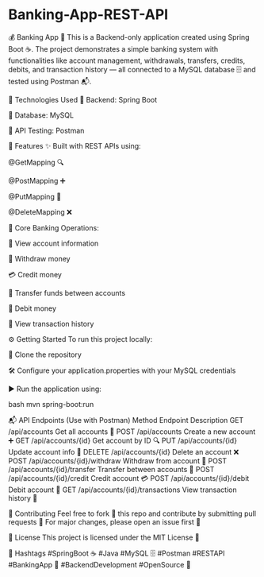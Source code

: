 # Banking-App-REST-API
💰 Banking App 🏦
This is a Backend-only application created using Spring Boot ☕. The project demonstrates a simple banking system with functionalities like account management, withdrawals, transfers, credits, debits, and transaction history — all connected to a MySQL database 🗄️ and tested using Postman 📬.

🔧 Technologies Used
🧠 Backend: Spring Boot

💾 Database: MySQL

🧪 API Testing: Postman

🚀 Features
✨ Built with REST APIs using:

@GetMapping 🔍

@PostMapping ➕

@PutMapping 🔁

@DeleteMapping ❌

🧾 Core Banking Operations:

🔎 View account information

💸 Withdraw money

💳 Credit money

🏦 Transfer funds between accounts

🧮 Debit money

📜 View transaction history

⚙️ Getting Started
To run this project locally:

🔽 Clone the repository

🛠️ Configure your application.properties with your MySQL credentials

▶️ Run the application using:

bash
mvn spring-boot:run

📬 API Endpoints (Use with Postman)
Method	Endpoint	Description
GET	/api/accounts	Get all accounts 🧾
POST	/api/accounts	Create a new account ➕
GET	/api/accounts/{id}	Get account by ID 🔍
PUT	/api/accounts/{id}	Update account info 🔧
DELETE	/api/accounts/{id}	Delete an account ❌
POST	/api/accounts/{id}/withdraw	Withdraw from account 💸
POST	/api/accounts/{id}/transfer	Transfer between accounts 🔁
POST	/api/accounts/{id}/credit	Credit account 💳
POST	/api/accounts/{id}/debit	Debit account 🧮
GET	/api/accounts/{id}/transactions	View transaction history 📜

🤝 Contributing
Feel free to fork 🔀 this repo and contribute by submitting pull requests 🚀
For major changes, please open an issue first 📌

📄 License
This project is licensed under the MIT License 📝

🔖 Hashtags
#SpringBoot ☕ #Java #MySQL 🗄️ #Postman #RESTAPI #BankingApp 🏦 #BackendDevelopment #OpenSource 🚀
